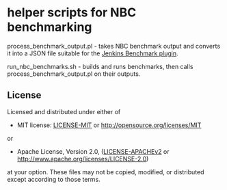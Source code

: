 # helper scripts for NBC benchmarking

process\_benchmark\_output.pl - takes NBC benchmark output and converts it into a
JSON file suitable for the [Jenkins Benchmark
plugin](https://plugins.jenkins.io/benchmark/).

run\_nbc\_benchmarks.sh - builds and runs benchmarks, then calls process\_benchmark\_output.pl on their outputs.

## License

Licensed and distributed under either of

* MIT license: [LICENSE-MIT](LICENSE-MIT) or http://opensource.org/licenses/MIT

or

* Apache License, Version 2.0, ([LICENSE-APACHEv2](LICENSE-APACHEv2) or http://www.apache.org/licenses/LICENSE-2.0)

at your option. These files may not be copied, modified, or distributed except according to those terms.

